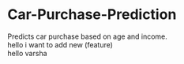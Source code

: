 # Car-Purchase-Prediction
Predicts car purchase based on age and income.
<br>
hello i want to add new (feature)
<br>
hello varsha 